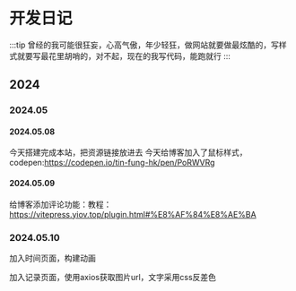 

# 开发日记

:::tip
曾经的我可能很狂妄，心高气傲，年少轻狂，做网站就要做最炫酷的，写样式就要写最花里胡哨的，对不起，现在的我写代码，能跑就行
:::

## 2024

### 2024.05


#### 2024.05.08
今天搭建完成本站，把资源链接放进去
今天给博客加入了鼠标样式，codepen:https://codepen.io/tin-fung-hk/pen/PoRWVRg

#### 2024.05.09

给博客添加评论功能：教程：
https://vitepress.yiov.top/plugin.html#%E8%AF%84%E8%AE%BA

### 2024.05.10

加入时间页面，构建动画

加入记录页面，使用axios获取图片url，文字采用css反差色



